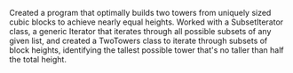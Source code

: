 Created a program that optimally builds two towers from uniquely sized cubic blocks to achieve nearly equal heights. 
Worked with a SubsetIterator class, a generic Iterator that iterates through all possible subsets of any given list, and created a TwoTowers class to iterate through subsets of block heights, identifying the tallest possible tower that's no taller than half the total height.
